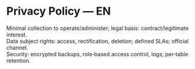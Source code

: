 # Privacy Policy — EN
Minimal collection to operate/administer; legal basis: contract/legitimate interest.  
Data subject rights: access, rectification, deletion; defined SLAs; official channel.  
Security: encrypted backups, role‑based access control, logs; per‑table retention.
